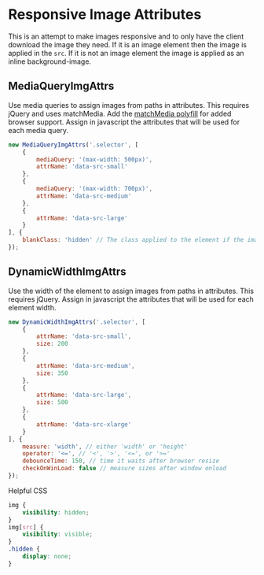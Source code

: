 # Responsive Image Attributes

This is an attempt to make images responsive and to only have the client download the image they need. If it is an image element then the image is applied in the `src`. If it is not an image element the image is applied as an inline background-image.

## MediaQueryImgAttrs

Use media queries to assign images from paths in attributes. This requires jQuery and uses matchMedia. Add the [matchMedia polyfill](https://github.com/paulirish/matchMedia.js/) for added browser support. Assign in javascript the attributes that will be used for each media query.

```js
new MediaQueryImgAttrs('.selector', [
    {
        mediaQuery: '(max-width: 500px)',
        attrName: 'data-src-small'
    },
    {
        mediaQuery: '(max-width: 700px)',
        attrName: 'data-src-medium'
    },
    {
        attrName: 'data-src-large'
    }
], {
    blankClass: 'hidden' // The class applied to the element if the image is blank.
});
```

## DynamicWidthImgAttrs

Use the width of the element to assign images from paths in attributes. This requires jQuery. Assign in javascript the attributes that will be used for each element width.

```javascript
new DynamicWidthImgAttrs('.selector', [
    {
        attrName: 'data-src-small',
        size: 200
    },
    {
        attrName: 'data-src-medium',
        size: 350
    },
    {
        attrName: 'data-src-large',
        size: 500
    },
    {
        attrName: 'data-src-xlarge'
    }
], {
    measure: 'width', // either 'width' or 'height'
    operator: '<=', // '<', '>', '<=', or '>='
    debounceTime: 150, // time it waits after browser resize
    checkOnWinLoad: false // measure sizes after window onload
});
```

Helpful CSS
```css
img {
    visibility: hidden;
}
img[src] {
    visibility: visible;
}
.hidden {
    display: none;
}
```